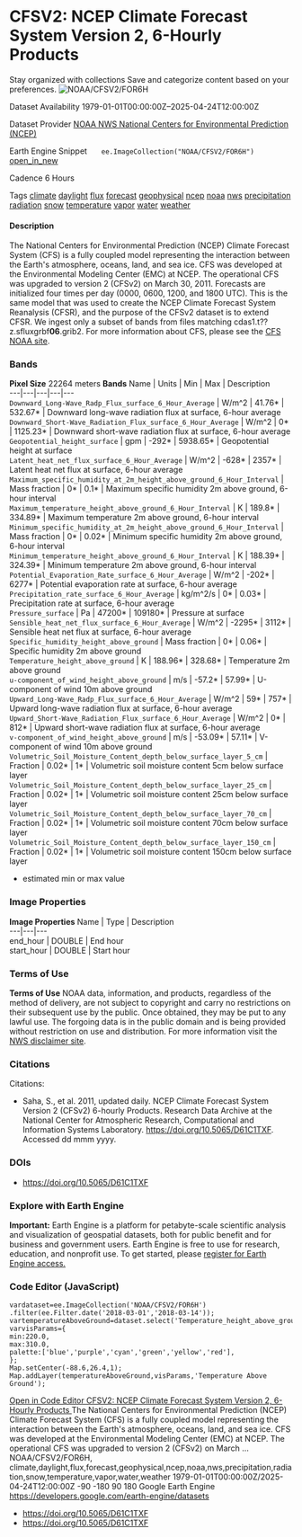  
#  CFSV2: NCEP Climate Forecast System Version 2, 6-Hourly Products 
Stay organized with collections  Save and categorize content based on your preferences. 
![NOAA/CFSV2/FOR6H](https://developers.google.com/earth-engine/datasets/images/NOAA/NOAA_CFSV2_FOR6H_sample.png) 

Dataset Availability
    1979-01-01T00:00:00Z–2025-04-24T12:00:00Z 

Dataset Provider
     [ NOAA NWS National Centers for Environmental Prediction (NCEP) ](https://cfs.ncep.noaa.gov/) 

Earth Engine Snippet
     `    ee.ImageCollection("NOAA/CFSV2/FOR6H")   ` [ open_in_new ](https://code.earthengine.google.com/?scriptPath=Examples:Datasets/NOAA/NOAA_CFSV2_FOR6H) 

Cadence
    6 Hours 

Tags
     [climate](https://developers.google.com/earth-engine/datasets/tags/climate) [daylight](https://developers.google.com/earth-engine/datasets/tags/daylight) [flux](https://developers.google.com/earth-engine/datasets/tags/flux) [forecast](https://developers.google.com/earth-engine/datasets/tags/forecast) [geophysical](https://developers.google.com/earth-engine/datasets/tags/geophysical) [ncep](https://developers.google.com/earth-engine/datasets/tags/ncep) [noaa](https://developers.google.com/earth-engine/datasets/tags/noaa) [nws](https://developers.google.com/earth-engine/datasets/tags/nws) [precipitation](https://developers.google.com/earth-engine/datasets/tags/precipitation) [radiation](https://developers.google.com/earth-engine/datasets/tags/radiation) [snow](https://developers.google.com/earth-engine/datasets/tags/snow) [temperature](https://developers.google.com/earth-engine/datasets/tags/temperature) [vapor](https://developers.google.com/earth-engine/datasets/tags/vapor) [water](https://developers.google.com/earth-engine/datasets/tags/water) [weather](https://developers.google.com/earth-engine/datasets/tags/weather)
#### Description
The National Centers for Environmental Prediction (NCEP) Climate Forecast System (CFS) is a fully coupled model representing the interaction between the Earth's atmosphere, oceans, land, and sea ice. CFS was developed at the Environmental Modeling Center (EMC) at NCEP. The operational CFS was upgraded to version 2 (CFSv2) on March 30, 2011.
Forecasts are initialized four times per day (0000, 0600, 1200, and 1800 UTC). This is the same model that was used to create the NCEP Climate Forecast System Reanalysis (CFSR), and the purpose of the CFSv2 dataset is to extend CFSR. We ingest only a subset of bands from files matching cdas1.t??z.sfluxgrbf**06**.grib2.
For more information about CFS, please see the [CFS NOAA site](https://cfs.ncep.noaa.gov/).
### Bands
**Pixel Size** 22264 meters 
**Bands**
Name | Units | Min | Max | Description  
---|---|---|---|---  
`Downward_Long-Wave_Radp_Flux_surface_6_Hour_Average` | W/m^2 |  41.76*  |  532.67*  | Downward long-wave radiation flux at surface, 6-hour average  
`Downward_Short-Wave_Radiation_Flux_surface_6_Hour_Average` | W/m^2 |  0*  |  1125.23*  | Downward short-wave radiation flux at surface, 6-hour average  
`Geopotential_height_surface` | gpm |  -292*  |  5938.65*  | Geopotential height at surface  
`Latent_heat_net_flux_surface_6_Hour_Average` | W/m^2 |  -628*  |  2357*  | Latent heat net flux at surface, 6-hour average  
`Maximum_specific_humidity_at_2m_height_above_ground_6_Hour_Interval` | Mass fraction |  0*  |  0.1*  | Maximum specific humidity 2m above ground, 6-hour interval  
`Maximum_temperature_height_above_ground_6_Hour_Interval` | K |  189.8*  |  334.89*  | Maximum temperature 2m above ground, 6-hour interval  
`Minimum_specific_humidity_at_2m_height_above_ground_6_Hour_Interval` | Mass fraction |  0*  |  0.02*  | Minimum specific humidity 2m above ground, 6-hour interval  
`Minimum_temperature_height_above_ground_6_Hour_Interval` | K |  188.39*  |  324.39*  | Minimum temperature 2m above ground, 6-hour interval  
`Potential_Evaporation_Rate_surface_6_Hour_Average` | W/m^2 |  -202*  |  6277*  | Potential evaporation rate at surface, 6-hour average  
`Precipitation_rate_surface_6_Hour_Average` | kg/m^2/s |  0*  |  0.03*  | Precipitation rate at surface, 6-hour average  
`Pressure_surface` | Pa |  47200*  |  109180*  | Pressure at surface  
`Sensible_heat_net_flux_surface_6_Hour_Average` | W/m^2 |  -2295*  |  3112*  | Sensible heat net flux at surface, 6-hour average  
`Specific_humidity_height_above_ground` | Mass fraction |  0*  |  0.06*  | Specific humidity 2m above ground  
`Temperature_height_above_ground` | K |  188.96*  |  328.68*  | Temperature 2m above ground  
`u-component_of_wind_height_above_ground` | m/s |  -57.2*  |  57.99*  | U-component of wind 10m above ground  
`Upward_Long-Wave_Radp_Flux_surface_6_Hour_Average` | W/m^2 |  59*  |  757*  | Upward long-wave radiation flux at surface, 6-hour average  
`Upward_Short-Wave_Radiation_Flux_surface_6_Hour_Average` | W/m^2 |  0*  |  812*  | Upward short-wave radiation flux at surface, 6-hour average  
`v-component_of_wind_height_above_ground` | m/s |  -53.09*  |  57.11*  | V-component of wind 10m above ground  
`Volumetric_Soil_Moisture_Content_depth_below_surface_layer_5_cm` | Fraction |  0.02*  |  1*  | Volumetric soil moisture content 5cm below surface layer  
`Volumetric_Soil_Moisture_Content_depth_below_surface_layer_25_cm` | Fraction |  0.02*  |  1*  | Volumetric soil moisture content 25cm below surface layer  
`Volumetric_Soil_Moisture_Content_depth_below_surface_layer_70_cm` | Fraction |  0.02*  |  1*  | Volumetric soil moisture content 70cm below surface layer  
`Volumetric_Soil_Moisture_Content_depth_below_surface_layer_150_cm` | Fraction |  0.02*  |  1*  | Volumetric soil moisture content 150cm below surface layer  
* estimated min or max value 
### Image Properties
**Image Properties**
Name | Type | Description  
---|---|---  
end_hour | DOUBLE | End hour  
start_hour | DOUBLE | Start hour  
### Terms of Use
**Terms of Use**
NOAA data, information, and products, regardless of the method of delivery, are not subject to copyright and carry no restrictions on their subsequent use by the public. Once obtained, they may be put to any lawful use. The forgoing data is in the public domain and is being provided without restriction on use and distribution. For more information visit the [NWS disclaimer site](https://www.weather.gov/disclaimer/).
### Citations
Citations:
  * Saha, S., et al. 2011, updated daily. NCEP Climate Forecast System Version 2 (CFSv2) 6-hourly Products. Research Data Archive at the National Center for Atmospheric Research, Computational and Information Systems Laboratory. <https://doi.org/10.5065/D61C1TXF>. Accessed dd mmm yyyy.


### DOIs
  * [ https://doi.org/10.5065/D61C1TXF ](https://doi.org/10.5065/D61C1TXF)


### Explore with Earth Engine
**Important:** Earth Engine is a platform for petabyte-scale scientific analysis and visualization of geospatial datasets, both for public benefit and for business and government users. Earth Engine is free to use for research, education, and nonprofit use. To get started, please [register for Earth Engine access.](https://console.cloud.google.com/earth-engine)
### Code Editor (JavaScript)
```
vardataset=ee.ImageCollection('NOAA/CFSV2/FOR6H')
.filter(ee.Filter.date('2018-03-01','2018-03-14'));
vartemperatureAboveGround=dataset.select('Temperature_height_above_ground');
varvisParams={
min:220.0,
max:310.0,
palette:['blue','purple','cyan','green','yellow','red'],
};
Map.setCenter(-88.6,26.4,1);
Map.addLayer(temperatureAboveGround,visParams,'Temperature Above Ground');
```
[ Open in Code Editor ](https://code.earthengine.google.com/?scriptPath=Examples:Datasets/NOAA/NOAA_CFSV2_FOR6H)
[ CFSV2: NCEP Climate Forecast System Version 2, 6-Hourly Products ](https://developers.google.com/earth-engine/datasets/catalog/NOAA_CFSV2_FOR6H)
The National Centers for Environmental Prediction (NCEP) Climate Forecast System (CFS) is a fully coupled model representing the interaction between the Earth's atmosphere, oceans, land, and sea ice. CFS was developed at the Environmental Modeling Center (EMC) at NCEP. The operational CFS was upgraded to version 2 (CFSv2) on March …
NOAA/CFSV2/FOR6H, climate,daylight,flux,forecast,geophysical,ncep,noaa,nws,precipitation,radiation,snow,temperature,vapor,water,weather 
1979-01-01T00:00:00Z/2025-04-24T12:00:00Z
-90 -180 90 180 
Google Earth Engine
https://developers.google.com/earth-engine/datasets
  * [ https://doi.org/10.5065/D61C1TXF ](https://doi.org/https://cfs.ncep.noaa.gov/)
  * [ https://doi.org/10.5065/D61C1TXF ](https://doi.org/https://developers.google.com/earth-engine/datasets/catalog/NOAA_CFSV2_FOR6H)


